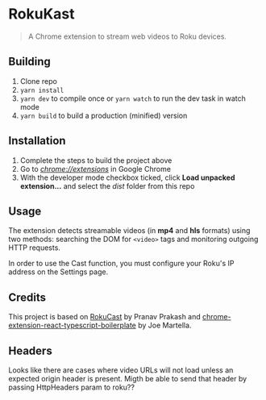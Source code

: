 # RokuKast

> A Chrome extension to stream web videos to Roku devices.

## Building

1. Clone repo
2. `yarn install`
3. `yarn dev` to compile once or `yarn watch` to run the dev task in watch mode
4. `yarn build` to build a production (minified) version

## Installation

1. Complete the steps to build the project above
2. Go to [_chrome://extensions_](chrome://extensions) in Google Chrome
3. With the developer mode checkbox ticked, click **Load unpacked extension...** and select the _dist_ folder from this repo

## Usage

The extension detects streamable videos (in **mp4** and **hls** formats) using two methods: searching the DOM for `<video>` tags and monitoring outgoing HTTP requests.

In order to use the Cast function, you must configure your Roku's IP address on the Settings page.

## Credits

This project is based on [RokuCast](https://github.com/pranav-prakash/RokuCast/) by Pranav Prakash and [chrome-extension-react-typescript-boilerplate](https://github.com/martellaj/chrome-extension-react-typescript-boilerplate) by Joe Martella.

## Headers
Looks like there are cases where video URLs will not load unless an expected origin header is present. Migth be able to send that header by passing HttpHeaders param to roku??